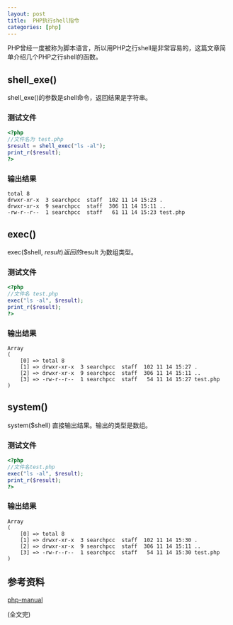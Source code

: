 ```yaml
---
layout: post
title:  PHP执行shell指令
categories: [php]
---
```


PHP曾经一度被称为脚本语言，所以用PHP之行shell是非常容易的，这篇文章简单介绍几个PHP之行shell的函数。

## shell_exe() ##

shell_exe()的参数是shell命令，返回结果是字符串。

### 测试文件 ###

```php
<?php
//文件名为 test.php
$result = shell_exec("ls -al");
print_r($result);
?>
```

### 输出结果 ###

```shell
total 8
drwxr-xr-x  3 searchpcc  staff  102 11 14 15:23 .
drwxr-xr-x  9 searchpcc  staff  306 11 14 15:11 ..
-rw-r--r--  1 searchpcc  staff   61 11 14 15:23 test.php
```

## exec() ##

exec($shell, $result) 返回的$result 为数组类型。

### 测试文件 ###

```php
<?php
//文件名 test.php
exec("ls -al", $result);
print_r($result);
?>
```

### 输出结果 ###

```shell
Array
(
    [0] => total 8
    [1] => drwxr-xr-x  3 searchpcc  staff  102 11 14 15:27 .
    [2] => drwxr-xr-x  9 searchpcc  staff  306 11 14 15:11 ..
    [3] => -rw-r--r--  1 searchpcc  staff   54 11 14 15:27 test.php
)
```

## system() ##

system($shell) 直接输出结果。输出的类型是数组。

### 测试文件 ###

```php
<?php
//文件名test.php
exec("ls -al", $result);
print_r($result);
?>
```

### 输出结果 ###

```shell
Array
(
    [0] => total 8
    [1] => drwxr-xr-x  3 searchpcc  staff  102 11 14 15:30 .
    [2] => drwxr-xr-x  9 searchpcc  staff  306 11 14 15:11 ..
    [3] => -rw-r--r--  1 searchpcc  staff   54 11 14 15:30 test.php
)
```

##  参考资料 ##

[php-manual]

(全文完)

[php-manual]:http://php.net/manual/en/index.php


